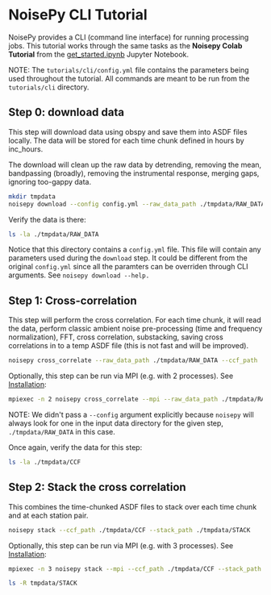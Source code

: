 # NoisePy CLI Tutorial

NoisePy provides a CLI (command line interface) for running processing jobs. This tutorial works through the same tasks as the **Noisepy Colab Tutorial** from the [get_started.ipynb](get_started.ipynb) Jupyter Notebook.

NOTE: The `tutorials/cli/config.yml` file contains the parameters being used throughout the tutorial. All commands are meant to be run from the `tutorials/cli` directory.

## Step 0: download data


This step will download data using obspy and save them into ASDF files locally. The data will be stored for each time chunk defined in hours by inc_hours.

The download will clean up the raw data by detrending, removing the mean, bandpassing (broadly), removing the instrumental response, merging gaps, ignoring too-gappy data.


```sh
mkdir tmpdata
noisepy download --config config.yml --raw_data_path ./tmpdata/RAW_DATA
```

Verify the data is there:
```sh
ls -la ./tmpdata/RAW_DATA
```

Notice that this directory contains a `config.yml` file. This file will contain any parameters used during the `download` step. It could be different from the original `config.yml` since all the paramters can be overriden through CLI arguments. See `noisepy download --help.`

## Step 1: Cross-correlation

This step will perform the cross correlation. For each time chunk, it will read the data, perform classic ambient noise pre-processing (time and frequency normalization), FFT, cross correlation, substacking, saving cross correlations in to a temp ASDF file (this is not fast and will be improved).

```sh
noisepy cross_correlate --raw_data_path ./tmpdata/RAW_DATA --ccf_path ./tmpdata/CCF
```
Optionally, this step can be run via MPI (e.g. with 2 processes). See [Installation](https://github.com/noisepy/NoisePy/#installation):

```sh
mpiexec -n 2 noisepy cross_correlate --mpi --raw_data_path ./tmpdata/RAW_DATA --ccf_path ./tmpdata/CCF
```
NOTE: We didn't pass a `--config` argument explicitly because `noisepy` will always look for one in the input data directory for the given step, `./tmpdata/RAW_DATA` in this case.

Once again, verify the data for this step:
```sh
ls -la ./tmpdata/CCF
```

## Step 2: Stack the cross correlation

This combines the time-chunked ASDF files to stack over each time chunk and at each station pair.

```sh
noisepy stack --ccf_path ./tmpdata/CCF --stack_path ./tmpdata/STACK
```
Optionally, this step can be run via MPI (e.g. with 3 processes). See [Installation](https://github.com/noisepy/NoisePy/#installation):
```sh
mpiexec -n 3 noisepy stack --mpi --ccf_path ./tmpdata/CCF --stack_path ./tmpdata/STACK
```


```sh
ls -R tmpdata/STACK
```
